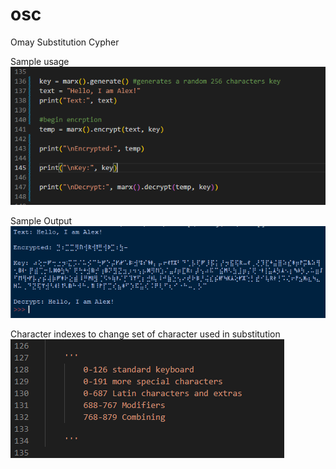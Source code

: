 # osc
Omay Substitution Cypher

Sample usage
![implementation](https://github.com/MarOmay/osc/blob/main/preview/sample-implementation.PNG)

Sample Output
![output](https://github.com/MarOmay/osc/blob/main/preview/sample-output.PNG)

Character indexes to change set of character used in substitution
![charindex](https://github.com/MarOmay/osc/blob/main/preview/chars-index.PNG)
